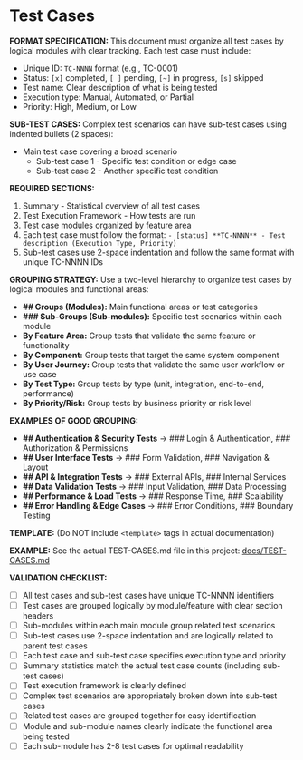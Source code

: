 # Test Cases

**FORMAT SPECIFICATION:** This document must organize all test cases by logical modules with clear tracking. Each test case must include:
- Unique ID: `TC-NNNN` format (e.g., TC-0001)
- Status: `[x]` completed, `[ ]` pending, `[~]` in progress, `[s]` skipped
- Test name: Clear description of what is being tested
- Execution type: Manual, Automated, or Partial
- Priority: High, Medium, or Low

**SUB-TEST CASES:** Complex test scenarios can have sub-test cases using indented bullets (2 spaces):
- Main test case covering a broad scenario
  - Sub-test case 1 - Specific test condition or edge case
  - Sub-test case 2 - Another specific test condition

**REQUIRED SECTIONS:**
1. Summary - Statistical overview of all test cases
2. Test Execution Framework - How tests are run
3. Test case modules organized by feature area
4. Each test case must follow the format: `- [status] **TC-NNNN** - Test description (Execution Type, Priority)`
5. Sub-test cases use 2-space indentation and follow the same format with unique TC-NNNN IDs

**GROUPING STRATEGY:** Use a two-level hierarchy to organize test cases by logical modules and functional areas:
- **## Groups (Modules):** Main functional areas or test categories
- **### Sub-Groups (Sub-modules):** Specific test scenarios within each module
- **By Feature Area:** Group tests that validate the same feature or functionality
- **By Component:** Group tests that target the same system component
- **By User Journey:** Group tests that validate the same user workflow or use case
- **By Test Type:** Group tests by type (unit, integration, end-to-end, performance)
- **By Priority/Risk:** Group tests by business priority or risk level

**EXAMPLES OF GOOD GROUPING:**
- **## Authentication & Security Tests** → ### Login & Authentication, ### Authorization & Permissions
- **## User Interface Tests** → ### Form Validation, ### Navigation & Layout
- **## API & Integration Tests** → ### External APIs, ### Internal Services
- **## Data Validation Tests** → ### Input Validation, ### Data Processing
- **## Performance & Load Tests** → ### Response Time, ### Scalability
- **## Error Handling & Edge Cases** → ### Error Conditions, ### Boundary Testing

**TEMPLATE:** (Do NOT include `<template>` tags in actual documentation)
<template>
# Test Cases

## 📊 Summary
- **Total Test Cases:** {{total_count}}
- **Completed:** {{completed_count}} ✅
- **Pending:** {{pending_count}} ⏸️
- **In Progress:** {{in_progress_count}} 🔄
- **Skipped:** {{skipped_count}} ⏭️
- **Automated:** {{automated_count}} ({{automated_percentage}}%)
- **Partial:** {{partial_count}} ({{partial_percentage}}%)
- **Manual:** {{manual_count}} ({{manual_percentage}}%)

## 🔧 Test Execution Framework
- **Manual Testing:** {{manual_testing_description}}
- **Automated Testing:** {{automated_testing_description}}
- **Integration Testing:** {{integration_testing_description}}

## {{module_name}} (e.g., Authentication & Security Tests)

### {{sub_module_name}} (e.g., Login & Authentication)
- {{status}} **{{test_id}}** - {{test_description}} ({{execution_type}}, {{priority}})
- {{status}} **{{test_id}}** - {{test_description}} ({{execution_type}}, {{priority}})
  - {{status}} **{{sub_test_id}}** - {{sub_test_description}} ({{execution_type}}, {{priority}})
  - {{status}} **{{sub_test_id}}** - {{sub_test_description}} ({{execution_type}}, {{priority}})

### {{sub_module_name}} (e.g., Authorization & Permissions)
- {{status}} **{{test_id}}** - {{test_description}} ({{execution_type}}, {{priority}})
- {{status}} **{{test_id}}** - {{test_description}} ({{execution_type}}, {{priority}})

## {{module_name}} (e.g., User Interface Tests)

### {{sub_module_name}} (e.g., Form Validation)
- {{status}} **{{test_id}}** - {{test_description}} ({{execution_type}}, {{priority}})
- {{status}} **{{test_id}}** - {{test_description}} ({{execution_type}}, {{priority}})
  - {{status}} **{{sub_test_id}}** - {{sub_test_description}} ({{execution_type}}, {{priority}})
</template>

**EXAMPLE:** See the actual TEST-CASES.md file in this project: [docs/TEST-CASES.md]({{DDD_REMOTE_BASE}}/docs/TEST-CASES.md)

**VALIDATION CHECKLIST:**
- [ ] All test cases and sub-test cases have unique TC-NNNN identifiers
- [ ] Test cases are grouped logically by module/feature with clear section headers
- [ ] Sub-modules within each main module group related test scenarios
- [ ] Sub-test cases use 2-space indentation and are logically related to parent test cases
- [ ] Each test case and sub-test case specifies execution type and priority
- [ ] Summary statistics match the actual test case counts (including sub-test cases)
- [ ] Test execution framework is clearly defined
- [ ] Complex test scenarios are appropriately broken down into sub-test cases
- [ ] Related test cases are grouped together for easy identification
- [ ] Module and sub-module names clearly indicate the functional area being tested
- [ ] Each sub-module has 2-8 test cases for optimal readability
